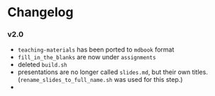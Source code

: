 # Changelog

### v2.0

* `teaching-materials` has been ported to `mdbook` format
* `fill_in_the_blanks` are now under `assignments`
* deleted `build.sh`
* presentations are no longer called `slides.md`, but their own titles. (`rename_slides_to_full_name.sh` was used for this step.)
*
